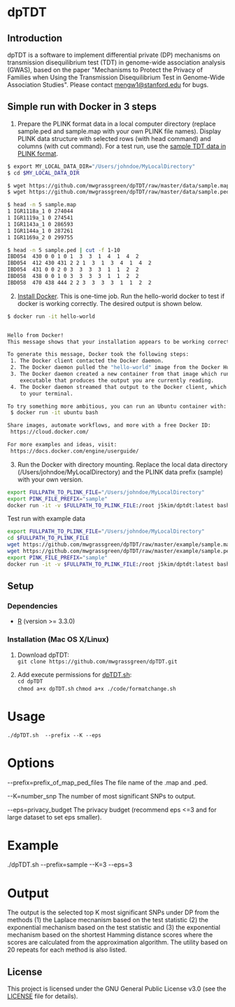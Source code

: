 # dpTDT

## Introduction
dpTDT is a software to implement differential private (DP) mechanisms on transmission disequilibrium test (TDT) in genome-wide association analysis (GWAS), based on the paper "Mechanisms to Protect the Privacy of Families when Using the Transmission Disequilibrium Test in Genome-Wide Association Studies". Please contact <mengw1@stanford.edu> for bugs. 


## Simple run with Docker in 3 steps
1. Prepare the PLINK format data in a local computer directory (replace sample.ped and sample.map with your own PLINK file names). Display PLINK data structure with selected rows
(with head command) and columns (with cut command). For a test run, use the [sample TDT data in PLINK format](https://github.com/mwgrassgreen/dpTDT/tree/master/data).
```bash
$ export MY_LOCAL_DATA_DIR="/Users/johndoe/MyLocalDirectory"
$ cd $MY_LOCAL_DATA_DIR

$ wget https://github.com/mwgrassgreen/dpTDT/raw/master/data/sample.map
$ wget https://github.com/mwgrassgreen/dpTDT/raw/master/data/sample.ped

$ head -n 5 sample.map
1 IGR1118a_1 0 274044
1 IGR1119a_1 0 274541
1 IGR1143a_1 0 286593
1 IGR1144a_1 0 287261
1 IGR1169a_2 0 299755

$ head -n 5 sample.ped | cut -f 1-10
IBD054  430 0 0 1 0 1  3  3  1  4  1  4  2
IBD054  412 430 431 2 2 1  3  1  3  4  1  4  2
IBD054  431 0 0 2 0 3  3  3  3  1  1  2  2
IBD058  438 0 0 1 0 3  3  3  3  1  1  2  2
IBD058  470 438 444 2 2 3  3  3  3  1  1  2  2

```

2. [Install Docker](https://www.docker.com/community-edition#/download). This is one-time job. Run the hello-world docker to test if docker is working correctly. The desired output is shown below.
```bash
$ docker run -it hello-world


Hello from Docker!
This message shows that your installation appears to be working correctly.

To generate this message, Docker took the following steps:
 1. The Docker client contacted the Docker daemon.
 2. The Docker daemon pulled the "hello-world" image from the Docker Hub.
 3. The Docker daemon created a new container from that image which runs the
    executable that produces the output you are currently reading.
 4. The Docker daemon streamed that output to the Docker client, which sent it
    to your terminal.

To try something more ambitious, you can run an Ubuntu container with:
 $ docker run -it ubuntu bash

Share images, automate workflows, and more with a free Docker ID:
 https://cloud.docker.com/

For more examples and ideas, visit:
 https://docs.docker.com/engine/userguide/

```

3. Run the Docker with directory mounting. Replace the local data directory (/Users/johndoe/MyLocalDirectory) and the PLINK data prefix (sample) with your own version.

```bash
export FULLPATH_TO_PLINK_FILE="/Users/johndoe/MyLocalDirectory"
export PINK_FILE_PREFIX="sample"
docker run -it -v $FULLPATH_TO_PLINK_FILE:/root j5kim/dptdt:latest bash /opt/dpTDT/dpTDT.sh --prefix=/root/${PINK_FILE_PREFIX} --K=3 --eps=3
```

Test run with example data
```bash
export FULLPATH_TO_PLINK_FILE="/Users/johndoe/MyLocalDirectory"
cd $FULLPATH_TO_PLINK_FILE
wget https://github.com/mwgrassgreen/dpTDT/raw/master/example/sample.map
wget https://github.com/mwgrassgreen/dpTDT/raw/master/example/sample.ped
export PINK_FILE_PREFIX="sample"
docker run -it -v $FULLPATH_TO_PLINK_FILE:/root j5kim/dptdt:latest bash /opt/dpTDT/testrun.sh --prefix=/root/${PINK_FILE_PREFIX} --K=3 --eps=3
```




## Setup
### Dependencies 
* [R](https://www.r-project.org/) (version >= 3.3.0)


### Installation (Mac OS X/Linux)
1. Download dpTDT:    
`git clone https://github.com/mwgrassgreen/dpTDT.git`

2. Add execute permissions for [dpTDT.sh](https://github.com/mwgrassgreen/dpTDT/blob/master/dpTDT.sh):     
`cd dpTDT`    
`chmod a+x dpTDT.sh`
`chmod a+x ./code/formatchange.sh`

# Usage 
	./dpTDT.sh  --prefix --K --eps


# Options
  --prefix=prefix\_of\_map\_ped\_files The file name of the .map and .ped.
  
  --K=number\_snp    The number of most significant SNPs to output.
  
  --eps=privacy\_budget 	The privacy budget (recommend eps <=3 and for large dataset to set eps smaller).
  
# Example
  ./dpTDT.sh  --prefix=sample --K=3 --eps=3

# Output
 The output is the selected top K most significant SNPs under DP from the methods
   (1) the Laplace mecnanism based on the test statistic (2) the exponential mechanism based on
   the test statistic and (3) the exponential mechanism based on the shortest Hamming distance scores
   where the scores are calculated from the approximation algorithm. The utility based on 20 repeats
   for each method is also listed.
   

## License
This project is licensed under the GNU General Public License v3.0 (see the [LICENSE](https://github.com/mwgrassgreen/dpTDT/blob/master/LICENSE) file for details).    



